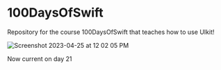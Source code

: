 # 100DaysOfSwift
Repository for the course 100DaysOfSwift that teaches how to use UIkit!

![Screenshot 2023-04-25 at 12 02 05 PM](https://user-images.githubusercontent.com/122572631/234319367-76745aa1-f682-463f-bc5d-7f6ddd3a872f.png)


Now current on day 21
